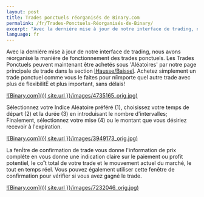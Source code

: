 ```yaml
---
layout: post
title: Trades ponctuels réorganisés de Binary.com
permalink: /fr/Trades-Ponctuels-Réorganisés-de-Binary/
excerpt: "Avec la derniére mise à jour de notre interface de trading, nous avons réorganisé la maniére de fonctionnement des trades ponctuels. Les Trades Ponctuels peuvent maintenant être achetés..."
language: fr
---
```


Avec la derniére mise à jour de notre interface de trading, nous avons réorganisé la maniére de fonctionnement des trades ponctuels. Les Trades Ponctuels peuvent maintenant être achetés sous 'Aléatoires' par notre page principale de trade dans la section [ìHausse/Baisseî](https://www.binary.com/). Achetez simplement un trade ponctuel comme vous le faites pour níimporte quel autre trade avec plus de flexibilitÈ et plus important, sans délais!

[![Binary.com]({{ site.url }}/images/4735165_orig.jpg)](https://www.binary.com/)

Sélectionnez votre Indice Aléatoire préféré (1), choisissez votre temps de départ (2) et la durée (3) en introduisant le nombre d'intervalles; Finalement, sélectionnez votre mise (4) ou le montant que vous désiriez recevoir  à l'expiration.

[![Binary.com]({{ site.url }}/images/3949173_orig.jpg)](https://www.binary.com/)

La fenÍtre de confirmation de trade vous donne l'information de prix compléte en vous donne une indication claire sur le paiement ou profit potentiel, le co˚t total de votre trade et le mouvement actuel du marché, le tout en temps réel. Vous pouvez également utiliser cette fenêtre de confirmation pour vérifier si vous avez gagné le trade.

[![Binary.com]({{ site.url }}/images/7232046_orig.jpg)](https://www.binary.com/)
